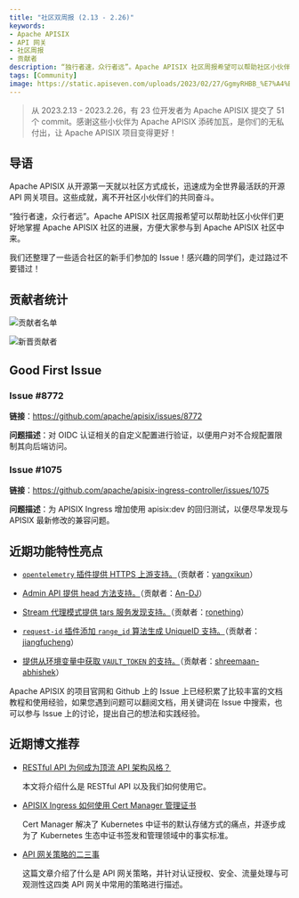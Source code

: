 ```yaml
---
title: "社区双周报 (2.13 - 2.26)"
keywords: 
- Apache APISIX
- API 网关
- 社区周报
- 贡献者
description: “独行者速，众行者远”。Apache APISIX 社区周报希望可以帮助社区小伙伴们更好地掌握 Apache APISIX 社区的进展，方便大家参与到 Apache APISIX 社区中来。
tags: [Community]
image: https://static.apiseven.com/uploads/2023/02/27/GgmyRHBB_%E7%A4%BE%E5%8C%BA%E5%8F%8C%E5%91%A8%E6%8A%A5-%E5%A4%B4%E5%9B%BE-04%E6%9C%9F.png
---
```


> 从 2023.2.13 - 2023.2.26，有 23 位开发者为 Apache APISIX 提交了 51 个 commit。感谢这些小伙伴为 Apache APISIX 添砖加瓦，是你们的无私付出，让 Apache APISIX 项目变得更好！

<!--truncate-->

## 导语

Apache APISIX 从开源第一天就以社区方式成长，迅速成为全世界最活跃的开源 API 网关项目。这些成就，离不开社区小伙伴们的共同奋斗。

“独行者速，众行者远”。Apache APISIX 社区周报希望可以帮助社区小伙伴们更好地掌握 Apache APISIX 社区的进展，方便大家参与到 Apache APISIX 社区中来。

我们还整理了一些适合社区的新手们参加的 Issue！感兴趣的同学们，走过路过不要错过！

## 贡献者统计

![贡献者名单](https://static.apiseven.com/uploads/2023/02/28/gOoFu4SE_%E7%A4%BE%E5%8C%BA%E5%8F%8C%E5%91%A8%E6%8A%A5-%E8%B4%A1%E7%8C%AE%E8%80%85%E6%B5%B7%E6%8A%A5-04%E6%9C%9F.png)

![新晋贡献者](https://static.apiseven.com/uploads/2023/02/27/KGpNS2ST_%E7%A4%BE%E5%8C%BA%E5%8F%8C%E5%91%A8%E6%8A%A5-%E6%96%B0%E6%99%8B%E6%B5%B7%E6%8A%A5-04%E6%9C%9F.png)

## Good First Issue

### Issue #8772

**链接**：https://github.com/apache/apisix/issues/8772

**问题描述**：对 OIDC 认证相关的自定义配置进行验证，以便用户对不合规配置限制其向后端访问。

### Issue #1075

**链接**：https://github.com/apache/apisix-ingress-controller/issues/1075

**问题描述**：为 APISIX Ingress 增加使用 apisix:dev 的回归测试，以便尽早发现与 APISIX 最新修改的兼容问题。

## 近期功能特性亮点

- [`opentelemetry` 插件提供 HTTPS 上游支持。](https://github.com/apache/apisix/pull/8823)（贡献者：[yangxikun](https://github.com/yangxikun)）

- [Admin API 提供 head 方法支持。](https://github.com/apache/apisix/pull/8752)（贡献者：[An-DJ](https://github.com/An-DJ)）

- [Stream 代理模式提供 tars 服务发现支持。](https://github.com/apache/apisix/pull/8826)（贡献者：[ronething](https://github.com/ronething)）

- [`request-id` 插件添加 `range_id` 算法生成 UniqueID 支持。](https://github.com/apache/apisix/pull/8826)（贡献者：[jiangfucheng](https://github.com/jiangfucheng)）

- [提供从环境变量中获取 `VAULT_TOKEN` 的支持。](https://github.com/apache/apisix/pull/8866)（贡献者：[shreemaan-abhishek](https://github.com/shreemaan-abhishek)）

Apache APISIX 的项目官网和 Github 上的 Issue 上已经积累了比较丰富的文档教程和使用经验，如果您遇到问题可以翻阅文档，用关键词在 Issue 中搜索，也可以参与 Issue 上的讨论，提出自己的想法和实践经验。

## 近期博文推荐

- [RESTful API 为何成为顶流 API 架构风格？](https://apisix.apache.org/zh/blog/2023/02/08/what-is-restful-api/)

    本文将介绍什么是 RESTful API 以及我们如何使用它。

- [APISIX Ingress 如何使用 Cert Manager 管理证书](https://apisix.apache.org/zh/blog/2023/02/07/apisix-ingress-with-cert-mamager/)

    Cert Manager 解决了 Kubernetes 中证书的默认存储方式的痛点，并逐步成为了 Kubernetes 生态中证书签发和管理领域中的事实标准。

- [API 网关策略的二三事](https://apisix.apache.org/zh/blog/2023/01/30/something-about-api-gateway-policy/)

    这篇文章介绍了什么是 API 网关策略，并针对认证授权、安全、流量处理与可观测性这四类 API 网关中常用的策略进行描述。
